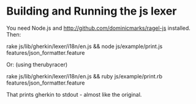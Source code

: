 Building and Running the js lexer
=================================

You need Node.js and http://github.com/dominicmarks/ragel-js installed. Then:

  rake js/lib/gherkin/lexer/i18n/en.js && node js/example/print.js features/json_formatter.feature

Or: (using therubyracer)

  rake js/lib/gherkin/lexer/i18n/en.js && ruby js/example/print.rb features/json_formatter.feature

That prints gherkin to stdout - almost like the original.